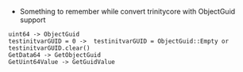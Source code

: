 - Something to remember while convert trinitycore with ObjectGuid support


```
uint64 -> ObjectGuid
testinitvarGUID = 0 ->  testinitvarGUID = ObjectGuid::Empty or testinitvarGUID.clear()
GetData64 -> GetObjectGuid
GetUint64Value -> GetGuidValue
```
